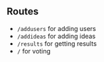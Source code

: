 ## Routes

* `/addusers` for adding users
* `/addideas` for adding ideas
* `/results` for getting results
* `/` for voting